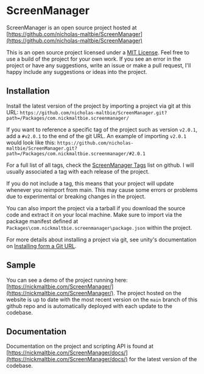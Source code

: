 # ScreenManager

ScreenManager is an open source project hosted at
[https://github.com/nicholas-maltbie/ScreenManager](https://github.com/nicholas-maltbie/ScreenManager)

This is an open source project licensed under a [MIT License](LICENSE.md).
Feel free to use a build of the project for your own work. If you see an error
in the project or have any suggestions, write an issue or make a pull request,
I'll happy include any suggestions or ideas into the project.

## Installation

Install the latest version of the project by importing a project via git
at this URL:
`https://github.com/nicholas-maltbie/ScreenManager.git?path=/Packages/com.nickmaltbie.screenmanager/`

If you want to reference a specific tag of the project such as version `v2.0.1`,
add a `#v2.0.1` to the end of the git URL. An example of importing `v2.0.1`
would look like this:
`https://github.com/nicholas-maltbie/ScreenManager.git?path=/Packages/com.nickmaltbie.screenmanager/#2.0.1`

For a full list of all tags, check the [ScreenManager Tags](https://github.com/nicholas-maltbie/ScreenManager/tags)
list on github. I will usually associated a tag with each release of the project.

If you do not include a tag, this means that your project will update whenever
you reimport from main. This may cause some errors or problems due to
experimental or breaking changes in the project.

You can also import the project via a tarball if you download the source
code and extract it on your local machine. Make sure to import
via the package manifest defined at `Packages\com.nickmaltbie.screenmanager\package.json`
within the project.

For more details about installing a project via git, see unity's documentation
on [Installing form a Git URL](https://docs.unity3d.com/Manual/upm-ui-giturl.html#:~:text=%20Select%20Add%20package%20from%20git%20URL%20from,repository%20directly%20rather%20than%20from%20a%20package%20registry.).

## Sample

You can see a demo of the project running here:
[https://nickmaltbie.com/ScreenManager/](https://nickmaltbie.com/ScreenManager/).
The project hosted on the website is up to date with the most recent
version on the `main` branch of this github repo
and is automatically deployed with each update to the codebase.

## Documentation

Documentation on the project and scripting API is found at
[https://nickmaltbie.com/ScreenManager/docs/](https://nickmaltbie.com/ScreenManager/docs/)
for the latest version of the codebase.
